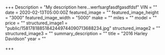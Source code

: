 +++
Description = "My description here...werfsargfasdfgasdfdsf"
VIN = ""
date = 2020-02-13T05:00:00Z
featured_image = ""
featured_image_height = "3000"
featured_image_width = "5000"
make = ""
miles = ""
model = ""
price = ""
structured_image1 = "public/15817818851842449744090713688234.jpg"
structured_image2 = ""
structured_image3 = ""
summary_description = ""
title = "2016 Harley Davidson"
year = ""

+++
